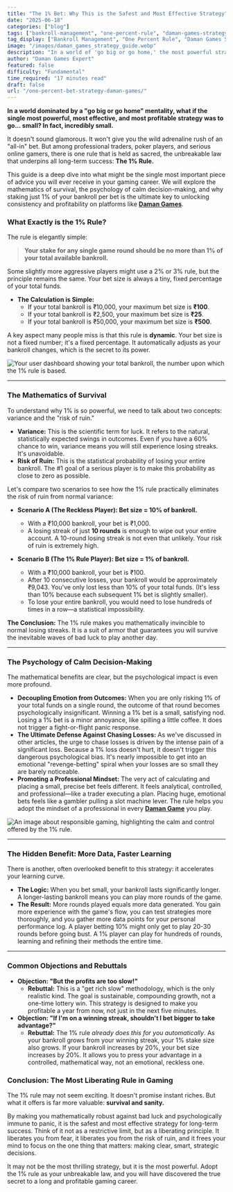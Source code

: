 ```yaml
---
title: "The 1% Bet: Why This is the Safest and Most Effective Strategy"
date: "2025-06-18"
categories: ["blog"]
tags: ["bankroll-management", "one-percent-rule", "daman-games-strategy", "risk-management", "safe-betting"]
tag_display: ["Bankroll Management", "One Percent Rule", "Daman Games Strategy", "Risk Management", "Safe Betting"]
image: "/images/daman_games_strategy_guide.webp"
description: "In a world of 'go big or go home,' the most powerful strategy is to go small. This guide is a deep dive into the 1% rule, explaining the math and psychology that make it the ultimate key to survival."
author: "Daman Games Expert"
featured: false
difficulty: "Fundamental"
time_required: "17 minutes read"
draft: false
url: "/one-percent-bet-strategy-daman-games/"
---
```


**In a world dominated by a "go big or go home" mentality, what if the single most powerful, most effective, and most profitable strategy was to go... small? In fact, incredibly small.**

It doesn't sound glamorous. It won't give you the wild adrenaline rush of an "all-in" bet. But among professional traders, poker players, and serious online gamers, there is one rule that is held as sacred, the unbreakable law that underpins all long-term success: **The 1% Rule.**

This guide is a deep dive into what might be the single most important piece of advice you will ever receive in your gaming career. We will explore the mathematics of survival, the psychology of calm decision-making, and why staking just 1% of your bankroll per bet is the ultimate key to unlocking consistency and profitability on platforms like **[Daman Games](https://daman-game.world "Daman Games")**.

### **What Exactly is the 1% Rule?**

The rule is elegantly simple:

> **Your stake for any single game round should be no more than 1% of your total available bankroll.**

Some slightly more aggressive players might use a 2% or 3% rule, but the principle remains the same. Your bet size is always a tiny, fixed percentage of your total funds.

* **The Calculation is Simple:**
    * If your total bankroll is ₹10,000, your maximum bet size is **₹100**.
    * If your total bankroll is ₹2,500, your maximum bet size is **₹25**.
    * If your total bankroll is ₹50,000, your maximum bet size is **₹500**.

A key aspect many people miss is that this rule is **dynamic**. Your bet size is not a fixed number; it's a fixed percentage. It automatically adjusts as your bankroll changes, which is the secret to its power.

![Your user dashboard showing your total bankroll, the number upon which the 1% rule is based.](/images/daman_games_user_dashboard.webp)

---

### **The Mathematics of Survival**

To understand why 1% is so powerful, we need to talk about two concepts: variance and the "risk of ruin."

* **Variance:** This is the scientific term for luck. It refers to the natural, statistically expected swings in outcomes. Even if you have a 60% chance to win, variance means you will still experience losing streaks. It's unavoidable.
* **Risk of Ruin:** This is the statistical probability of losing your entire bankroll. The #1 goal of a serious player is to make this probability as close to zero as possible.

Let's compare two scenarios to see how the 1% rule practically eliminates the risk of ruin from normal variance:

* **Scenario A (The Reckless Player): Bet size = 10% of bankroll.**
    * With a ₹10,000 bankroll, your bet is ₹1,000.
    * A losing streak of just **10 rounds** is enough to wipe out your entire account. A 10-round losing streak is not even that unlikely. Your risk of ruin is extremely high.

* **Scenario B (The 1% Rule Player): Bet size = 1% of bankroll.**
    * With a ₹10,000 bankroll, your bet is ₹100.
    * After 10 consecutive losses, your bankroll would be approximately ₹9,043. You've only lost less than 10% of your total funds. (It's less than 10% because each subsequent 1% bet is slightly smaller).
    * To lose your entire bankroll, you would need to lose hundreds of times in a row—a statistical impossibility.

**The Conclusion:** The 1% rule makes you mathematically invincible to normal losing streaks. It is a suit of armor that guarantees you will survive the inevitable waves of bad luck to play another day.

---

### **The Psychology of Calm Decision-Making**

The mathematical benefits are clear, but the psychological impact is even more profound.

* **Decoupling Emotion from Outcomes:** When you are only risking 1% of your total funds on a single round, the outcome of that round becomes psychologically insignificant. Winning a 1% bet is a small, satisfying nod. Losing a 1% bet is a minor annoyance, like spilling a little coffee. It does not trigger a fight-or-flight panic response.
* **The Ultimate Defense Against Chasing Losses:** As we've discussed in other articles, the urge to chase losses is driven by the intense pain of a significant loss. Because a 1% loss doesn't hurt, it doesn't trigger this dangerous psychological bias. It's nearly impossible to get into an emotional "revenge-betting" spiral when your losses are so small they are barely noticeable.
* **Promoting a Professional Mindset:** The very act of calculating and placing a small, precise bet feels different. It feels analytical, controlled, and professional—like a trader executing a plan. Placing huge, emotional bets feels like a gambler pulling a slot machine lever. The rule helps you adopt the mindset of a professional in every **[Daman Game](https://daman-game.world "Daman Game")** you play.

![An image about responsible gaming, highlighting the calm and control offered by the 1% rule.](/images/daman_games_responsible_gaming.webp)

---

### **The Hidden Benefit: More Data, Faster Learning**

There is another, often overlooked benefit to this strategy: it accelerates your learning curve.

* **The Logic:** When you bet small, your bankroll lasts significantly longer. A longer-lasting bankroll means you can play more rounds of the game.
* **The Result:** More rounds played equals more data generated. You gain more experience with the game's flow, you can test strategies more thoroughly, and you gather more data points for your personal performance log. A player betting 10% might only get to play 20-30 rounds before going bust. A 1% player can play for hundreds of rounds, learning and refining their methods the entire time.

---

### **Common Objections and Rebuttals**

* **Objection: "But the profits are too slow!"**
    * **Rebuttal:** This is a "get rich slow" methodology, which is the only realistic kind. The goal is sustainable, compounding growth, not a one-time lottery win. This strategy is designed to make you profitable a year from now, not just in the next five minutes.
* **Objection: "If I'm on a winning streak, shouldn't I bet bigger to take advantage?"**
    * **Rebuttal:** The 1% rule *already does this for you automatically*. As your bankroll grows from your winning streak, your 1% stake size also grows. If your bankroll increases by 20%, your bet size increases by 20%. It allows you to press your advantage in a controlled, mathematical way, not an emotional, reckless one.

### **Conclusion: The Most Liberating Rule in Gaming**

The 1% rule may not seem exciting. It doesn't promise instant riches. But what it offers is far more valuable: **survival and sanity.**

By making you mathematically robust against bad luck and psychologically immune to panic, it is the safest and most effective strategy for long-term success. Think of it not as a restrictive limit, but as a liberating principle. It liberates you from fear, it liberates you from the risk of ruin, and it frees your mind to focus on the one thing that matters: making clear, smart, strategic decisions.

It may not be the most thrilling strategy, but it is the most powerful. Adopt the 1% rule as your unbreakable law, and you will have discovered the true secret to a long and profitable gaming career.
